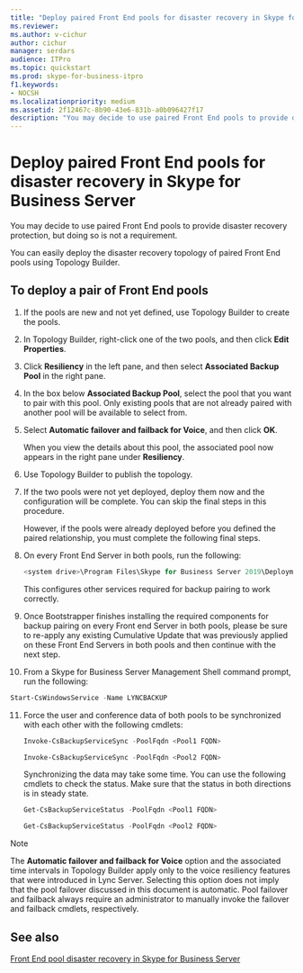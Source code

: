 ```yaml
---
title: "Deploy paired Front End pools for disaster recovery in Skype for Business Server"
ms.reviewer: 
ms.author: v-cichur
author: cichur
manager: serdars
audience: ITPro
ms.topic: quickstart
ms.prod: skype-for-business-itpro
f1.keywords:
- NOCSH
ms.localizationpriority: medium
ms.assetid: 2f12467c-8b90-43e6-831b-a0b096427f17
description: "You may decide to use paired Front End pools to provide disaster recovery protection, but doing so is not a requirement."
---
```


# Deploy paired Front End pools for disaster recovery in Skype for Business Server
 
You may decide to use paired Front End pools to provide disaster recovery protection, but doing so is not a requirement.
  
You can easily deploy the disaster recovery topology of paired Front End pools using Topology Builder. 
  
## To deploy a pair of Front End pools

1. If the pools are new and not yet defined, use Topology Builder to create the pools.
    
2. In Topology Builder, right-click one of the two pools, and then click **Edit Properties**.
    
3. Click **Resiliency** in the left pane, and then select **Associated Backup Pool** in the right pane.
    
4. In the box below **Associated Backup Pool**, select the pool that you want to pair with this pool. Only existing pools that are not already paired with another pool will be available to select from.
    
5. Select **Automatic failover and failback for Voice**, and then click **OK**.
    
    When you view the details about this pool, the associated pool now appears in the right pane under **Resiliency**. 
    
6. Use Topology Builder to publish the topology.
    
7. If the two pools were not yet deployed, deploy them now and the configuration will be complete. You can skip the final steps in this procedure.
    
    However, if the pools were already deployed before you defined the paired relationship, you must complete the following final steps.
    
8. On every Front End Server in both pools, run the following:
    
   ```powershell
   <system drive>\Program Files\Skype for Business Server 2019\Deployment\Bootstrapper.exe 
   ```

    This configures other services required for backup pairing to work correctly.
    
9. Once Bootstrapper finishes installing the required components for backup pairing on every Front end Server in both pools, please be sure to re-apply any existing Cumulative Update that was previously applied on these Front End Servers in both pools and then continue with the next step.

10. From a Skype for Business Server Management Shell command prompt, run the following: 
    
   ```powershell
   Start-CsWindowsService -Name LYNCBACKUP
   ```

11. Force the user and conference data of both pools to be synchronized with each other with the following cmdlets:
    
    ```powershell
    Invoke-CsBackupServiceSync -PoolFqdn <Pool1 FQDN>
    ```

    ```powershell
    Invoke-CsBackupServiceSync -PoolFqdn <Pool2 FQDN>
    ```

    Synchronizing the data may take some time. You can use the following cmdlets to check the status. Make sure that the status in both directions is in steady state.
    
    ```powershell
    Get-CsBackupServiceStatus -PoolFqdn <Pool1 FQDN>
    ```

    ```powershell
    Get-CsBackupServiceStatus -PoolFqdn <Pool2 FQDN>
    ```

> [!NOTE]
> The **Automatic failover and failback for Voice** option and the associated time intervals in Topology Builder apply only to the voice resiliency features that were introduced in Lync Server. Selecting this option does not imply that the pool failover discussed in this document is automatic. Pool failover and failback always require an administrator to manually invoke the failover and failback cmdlets, respectively.
  
## See also

[Front End pool disaster recovery in Skype for Business Server](../../plan-your-deployment/high-availability-and-disaster-recovery/disaster-recovery.md)
